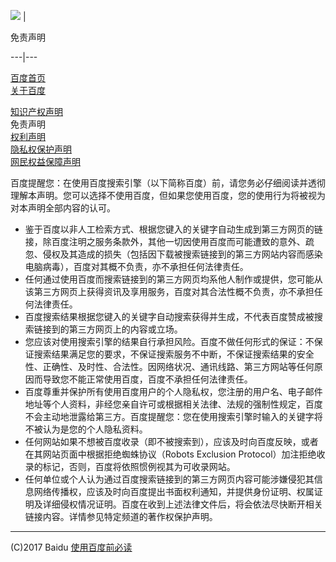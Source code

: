 [![](//www.baidu.com/img/logo-yy.gif)](http://www.baidu.com) |

免责声明  
  
---|---  
  

[百度首页](http://www.baidu.com)  
[关于百度](http://home.baidu.com/)

  

[知识产权声明](copyright.html)  
免责声明  
[权利声明](right.html)  
[隐私权保护声明](yinsiquan.html)  
[网民权益保障声明](baozhang.html)

百度提醒您：在使用百度搜索引擎（以下简称百度）前，请您务必仔细阅读并透彻理解本声明。您可以选择不使用百度，但如果您使用百度，您的使用行为将被视为对本声明全部内容的认可。

  * 鉴于百度以非人工检索方式、根据您键入的关键字自动生成到第三方网页的链接，除百度注明之服务条款外，其他一切因使用百度而可能遭致的意外、疏忽、侵权及其造成的损失（包括因下载被搜索链接到的第三方网站内容而感染电脑病毒），百度对其概不负责，亦不承担任何法律责任。
  * 任何通过使用百度而搜索链接到的第三方网页均系他人制作或提供，您可能从该第三方网页上获得资讯及享用服务，百度对其合法性概不负责，亦不承担任何法律责任。
  * 百度搜索结果根据您键入的关键字自动搜索获得并生成，不代表百度赞成被搜索链接到的第三方网页上的内容或立场。
  * 您应该对使用搜索引擎的结果自行承担风险。百度不做任何形式的保证：不保证搜索结果满足您的要求，不保证搜索服务不中断，不保证搜索结果的安全性、正确性、及时性、合法性。因网络状况、通讯线路、第三方网站等任何原因而导致您不能正常使用百度，百度不承担任何法律责任。
  * 百度尊重并保护所有使用百度用户的个人隐私权，您注册的用户名、电子邮件地址等个人资料，非经您亲自许可或根据相关法律、法规的强制性规定，百度不会主动地泄露给第三方。百度提醒您：您在使用搜索引擎时输入的关键字将不被认为是您的个人隐私资料。
  * 任何网站如果不想被百度收录（即不被搜索到），应该及时向百度反映，或者在其网站页面中根据拒绝蜘蛛协议（Robots Exclusion Protocol）加注拒绝收录的标记，否则，百度将依照惯例视其为可收录网站。
  * 任何单位或个人认为通过百度搜索链接到的第三方网页内容可能涉嫌侵犯其信息网络传播权，应该及时向百度提出书面权利通知，并提供身份证明、权属证明及详细侵权情况证明。百度在收到上述法律文件后，将会依法尽快断开相关链接内容。详情参见特定频道的著作权保护声明。

  
---  
  
(C)2017 Baidu [使用百度前必读](index.html)

